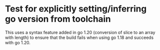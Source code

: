 # Test for explicitly setting/inferring go version from toolchain

This uses a syntax feature added in go 1.20 (conversion of slice to an
array with length) to ensure that the build fails when using go 1.18
and succeeds with go 1.20.
